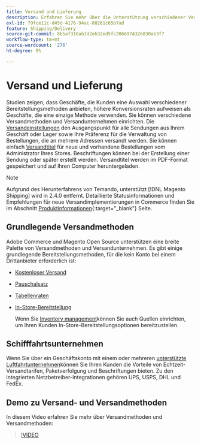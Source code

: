 ```yaml
---
title: Versand und Lieferung
description: Erfahren Sie mehr über die Unterstützung verschiedener Versandmethoden und Versandunternehmen, die Sie Ihren Kunden anbieten können.
exl-id: 79fce11c-d45d-4176-94ac-80261c65b7ad
feature: Shipping/Delivery
source-git-commit: 8b5af316ab1d2e632ed5fc2066974326830ab3f7
workflow-type: tm+mt
source-wordcount: '276'
ht-degree: 0%

---
```


# Versand und Lieferung

Studien zeigen, dass Geschäfte, die Kunden eine Auswahl verschiedener Bereitstellungsmethoden anbieten, höhere Konversionsraten aufweisen als Geschäfte, die eine einzige Methode verwenden. Sie können verschiedene Versandmethoden und Versandunternehmen einrichten. Die [Versandeinstellungen](shipping-settings.md) den Ausgangspunkt für alle Sendungen aus Ihrem Geschäft oder Lager sowie Ihre Präferenz für die Verwaltung von Bestellungen, die an mehrere Adressen versandt werden. Sie können einfach [Versandtitel](shipping-labels.md) für neue und vorhandene Bestellungen vom Administrator Ihres Stores. Beschriftungen können bei der Erstellung einer Sendung oder später erstellt werden. Versandtitel werden im PDF-Format gespeichert und auf Ihren Computer heruntergeladen.

>[!NOTE]
>
>Aufgrund des Herunterfahrens von Temando, unterstützt [!DNL Magento Shipping] wird in 2.4.0 entfernt. Detaillierte Statusinformationen und Empfehlungen für neue Versandimplementierungen in Commerce finden Sie im Abschnitt [Produktinformationen](https://business.adobe.com/products/magento/shipping.html){:target=&quot;_blank&quot;} Seite.

## Grundlegende Versandmethoden

Adobe Commerce und Magento Open Source unterstützen eine breite Palette von Versandmethoden und Versandunternehmen. Es gibt einige grundlegende Bereitstellungsmethoden, für die kein Konto bei einem Drittanbieter erforderlich ist:

* [Kostenloser Versand](shipping-free.md)

* [Pauschalsatz](shipping-flat-rate.md)

* [Tabellenraten](shipping-table-rate.md)

* [In-Store-Bereitstellung](shipping-in-store-delivery.md)

  Wenn Sie [Inventory management](../inventory-management/introduction.md)können Sie auch Quellen einrichten, um Ihren Kunden In-Store-Bereitstellungsoptionen bereitzustellen.

## Schifffahrtsunternehmen

Wenn Sie über ein Geschäftskonto mit einem oder mehreren [unterstützte Luftfahrtunternehmen](carriers.md)können Sie Ihren Kunden die Vorteile von Echtzeit-Versandtarifen, Paketverfolgung und Beschriftungen bieten. Zu den integrierten Netzbetreiber-Integrationen gehören UPS, USPS, DHL und FedEx.

## Demo zu Versand- und Versandmethoden

In diesem Video erfahren Sie mehr über Versandmethoden und Versandmethoden:

>[!VIDEO](https://video.tv.adobe.com/v/343658/?quality=12)
